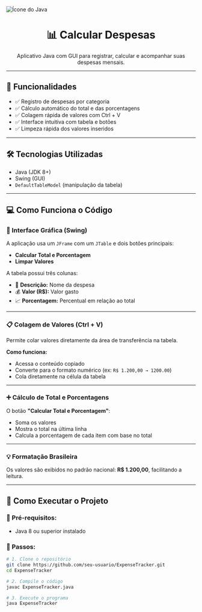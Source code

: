 <img src="https://img.icons8.com/color/96/java-coffee-cup-logo.png" alt="Ícone do Java" />


<h1 align="center">📊 Calcular Despesas</h1>

<p align="center">
  Aplicativo Java com GUI para registrar, calcular e acompanhar suas despesas mensais.
</p>

---

## 🧩 Funcionalidades

- ✅ Registro de despesas por categoria  
- ✅ Cálculo automático do total e das porcentagens  
- ✅ Colagem rápida de valores com Ctrl + V  
- ✅ Interface intuitiva com tabela e botões  
- ✅ Limpeza rápida dos valores inseridos

---

## 🛠 Tecnologias Utilizadas

- Java (JDK 8+)
- Swing (GUI)
- `DefaultTableModel` (manipulação da tabela)

---

## 💻 Como Funciona o Código

### 🎨 Interface Gráfica (Swing)

A aplicação usa um `JFrame` com um `JTable` e dois botões principais:

- **Calcular Total e Porcentagem**
- **Limpar Valores**

A tabela possui três colunas:
- 📝 **Descrição:** Nome da despesa  
- 💰 **Valor (R$):** Valor gasto  
- 📈 **Porcentagem:** Percentual em relação ao total

---

### 📋 Colagem de Valores (Ctrl + V)

Permite colar valores diretamente da área de transferência na tabela.

**Como funciona:**

- Acessa o conteúdo copiado
- Converte para o formato numérico (ex: `R$ 1.200,00 → 1200.00`)
- Cola diretamente na célula da tabela

---

### ➕ Cálculo de Total e Porcentagens

O botão **"Calcular Total e Porcentagem"**:
- Soma os valores
- Mostra o total na última linha
- Calcula a porcentagem de cada item com base no total

---

### 💡 Formatação Brasileira

Os valores são exibidos no padrão nacional: **R$ 1.200,00**, facilitando a leitura.

---

## 🚀 Como Executar o Projeto

### 📌 Pré-requisitos:
- Java 8 ou superior instalado

### 🔧 Passos:

```bash
# 1. Clone o repositório
git clone https://github.com/seu-usuario/ExpenseTracker.git
cd ExpenseTracker

# 2. Compile o código
javac ExpenseTracker.java

# 3. Execute o programa
java ExpenseTracker
